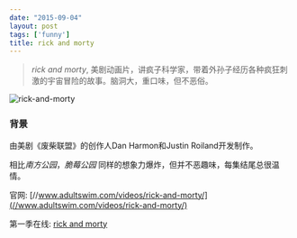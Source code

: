 ```yaml
---
date: "2015-09-04"
layout: post
tags: ['funny']
title: rick and morty
---
```


>*rick and morty*, 美剧动画片，讲疯子科学家，带着外孙子经历各种疯狂刺激的宇宙冒险的故事。脑洞大，重口味，但不恶俗。  

<!--more-->

![rick-and-morty](/images/posts/rick-and-morty.jpg)

### 背景  

由美剧《废柴联盟》的创作人Dan Harmon和Justin Roiland开发制作。  

相比*南方公园*，*脆莓公园* 同样的想象力爆炸，但并不恶趣味，每集结尾总很温情。

官网: [//www.adultswim.com/videos/rick-and-morty/](//www.adultswim.com/videos/rick-and-morty/)  

第一季在线: [rick and morty](//www.pptv.com/page/280128.html?set_id=9032830)  